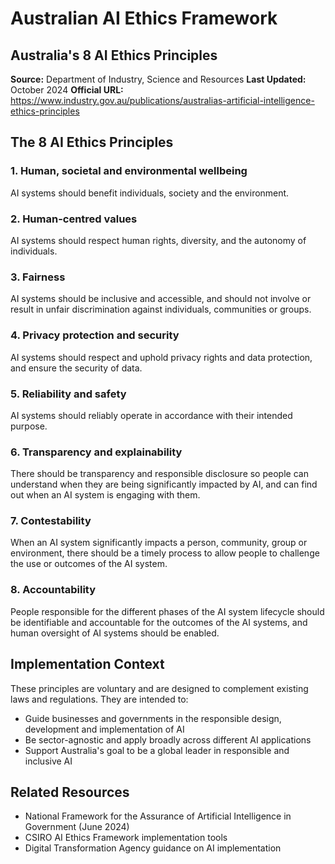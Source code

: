 # Australian AI Ethics Framework
## Australia's 8 AI Ethics Principles

**Source:** Department of Industry, Science and Resources
**Last Updated:** October 2024
**Official URL:** https://www.industry.gov.au/publications/australias-artificial-intelligence-ethics-principles

## The 8 AI Ethics Principles

### 1. Human, societal and environmental wellbeing
AI systems should benefit individuals, society and the environment.

### 2. Human-centred values
AI systems should respect human rights, diversity, and the autonomy of individuals.

### 3. Fairness
AI systems should be inclusive and accessible, and should not involve or result in unfair discrimination against individuals, communities or groups.

### 4. Privacy protection and security
AI systems should respect and uphold privacy rights and data protection, and ensure the security of data.

### 5. Reliability and safety
AI systems should reliably operate in accordance with their intended purpose.

### 6. Transparency and explainability
There should be transparency and responsible disclosure so people can understand when they are being significantly impacted by AI, and can find out when an AI system is engaging with them.

### 7. Contestability
When an AI system significantly impacts a person, community, group or environment, there should be a timely process to allow people to challenge the use or outcomes of the AI system.

### 8. Accountability
People responsible for the different phases of the AI system lifecycle should be identifiable and accountable for the outcomes of the AI systems, and human oversight of AI systems should be enabled.

## Implementation Context

These principles are voluntary and are designed to complement existing laws and regulations. They are intended to:
- Guide businesses and governments in the responsible design, development and implementation of AI
- Be sector-agnostic and apply broadly across different AI applications
- Support Australia's goal to be a global leader in responsible and inclusive AI

## Related Resources
- National Framework for the Assurance of Artificial Intelligence in Government (June 2024)
- CSIRO AI Ethics Framework implementation tools
- Digital Transformation Agency guidance on AI implementation